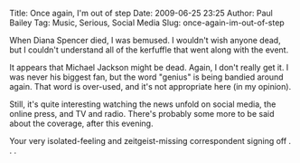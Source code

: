 Title: Once again, I'm out of step
Date: 2009-06-25 23:25
Author: Paul Bailey
Tag: Music, Serious, Social Media
Slug: once-again-im-out-of-step

When Diana Spencer died, I was bemused. I wouldn't wish anyone dead, but
I couldn't understand all of the kerfuffle that went along with the
event.

It appears that Michael Jackson might be dead. Again, I don't really get
it. I was never his biggest fan, but the word "genius" is being bandied
around again. That word is over-used, and it's not appropriate here (in
my opinion).

Still, it's quite interesting watching the news unfold on social media,
the online press, and TV and radio. There's probably some more to be
said about the coverage, after this evening.

Your very isolated-feeling and zeitgeist-missing correspondent signing
off . . .
